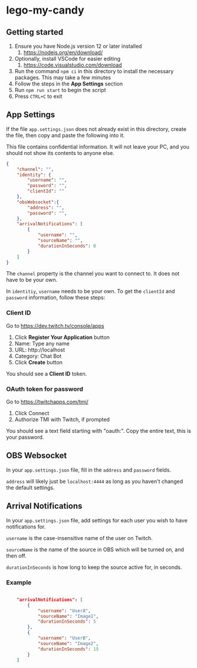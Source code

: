 # lego-my-candy

## Getting started

1. Ensure you have Node.js version 12 or later installed
   1. https://nodejs.org/en/download/
2. Optionally, install VSCode for easier editing
   1. https://code.visualstudio.com/download
3. Run the command `npm ci` in this directory to install the necessary packages. This may take a few minutes
4. Follow the steps in the **App Settings** section
5. Run `npm run start` to begin the script
6. Press `CTRL+C` to exit

## App Settings

If the file `app.settings.json` does not already exist in this directory, create the file, then copy and paste the following into it. 

This file contains confidential information. It will not leave your PC, and you should not show its contents to anyone else.

```json
{
    "channel": "",
    "identity": {
        "username": "",
        "password": "",
        "clientId": ""
    },
    "obsWebsocket":{
        "address": "",
        "password": "",
    },
    "arrivalNotifications": [
        {
            "username": "",
            "sourceName": "",
            "durationInSeconds": 0
        }
    ]
}
```
The `channel` property is the channel you want to connect to. It does not have to be your own.

In `identitiy`, `username` needs to be your own. To get the `clientId` and `password` information, follow these steps:

### Client ID

Go to https://dev.twitch.tv/console/apps

1. Click **Register Your Application** button
2. Name: Type any name
3. URL: http://localhost
4. Category: Chat Bot
5. Click **Create** button
   
You should see a **Client ID** token. 

### OAuth token for password

Go to https://twitchapps.com/tmi/

1. Click Connect
2. Authorize TMI with Twitch, if prompted

You should see a text field starting with "oauth:". Copy the entire text, this is your password.


## OBS Websocket

In your `app.settings.json` file, fill in the `address` and `password` fields. 

`address` will likely just be `localhost:4444` as long as you haven't changed the default settings.

## Arrival Notifications

In your `app.settings.json` file, add settings for each user you wish to have notifications for.

`username` is the case-insensitive name of the user on Twitch.

`sourceName` is the name of the source in OBS which will be turned on, and then off.

`durationInSeconds` is how long to keep the source active for, in seconds.

### Example

```json

    "arrivalNotifications": [
        {
            "username": "UserA",
            "sourceName": "Image1",
            "durationInSeconds": 5
        },
        {
            "username": "UserB",
            "sourceName": "Image2",
            "durationInSeconds": 15
        }
    ]

```

